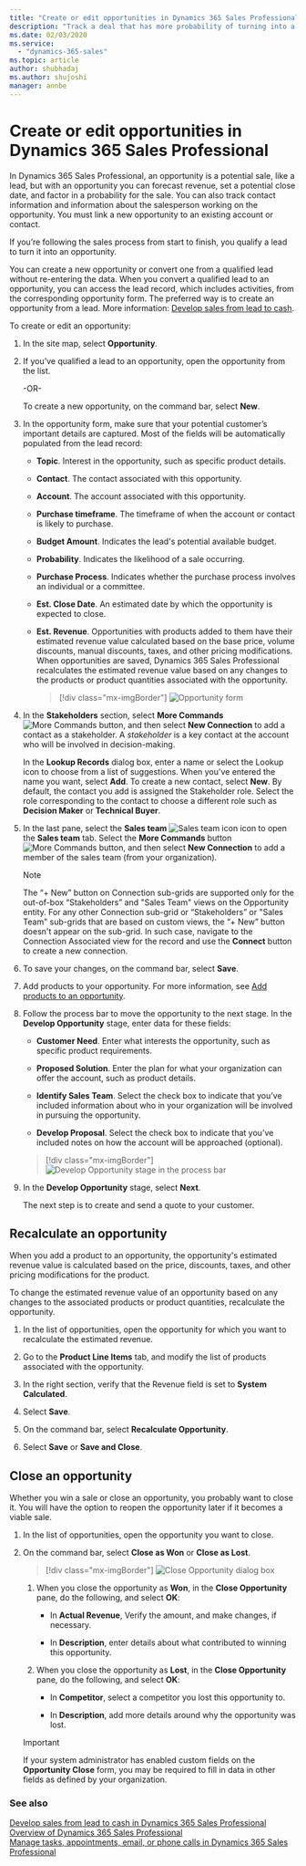 ```yaml
---
title: "Create or edit opportunities in Dynamics 365 Sales Professional | MicrosoftDocs"
description: "Track a deal that has more probability of turning into a business as an opportunity in Dynamics 365 Sales Professional."
ms.date: 02/03/2020
ms.service:
  - "dynamics-365-sales"
ms.topic: article
author: shubhadaj
ms.author: shujoshi
manager: annbe
---
```


# Create or edit opportunities in Dynamics 365 Sales Professional

In Dynamics 365 Sales Professional, an opportunity is a potential sale, like a lead, but with an opportunity you can forecast revenue, set a potential close date, and factor in a probability for the sale. You can also track contact information and information about the salesperson working on the opportunity.
You must link a new opportunity to an existing account or contact.

If you’re following the sales process from start to finish, you qualify a lead to turn it into an opportunity.

You can create a new opportunity or convert one from a qualified lead without re-entering the data. When you convert a qualified lead to an opportunity, you can access the lead record, which includes activities, from the corresponding opportunity form. The preferred way is to create an opportunity from a lead. More information: [Develop sales from lead to cash](develop-sales-lead-to-cash-sales-professional.md).


To create or edit an opportunity:

1. In the site map, select **Opportunity**.

2. If you’ve qualified a lead to an opportunity, open the opportunity from the list.

    -OR-

    To create a new opportunity, on the command bar, select **New**.

 3. In the opportunity form, make sure that your potential customer’s important details are captured. Most of the fields will be automatically populated from the lead record:

    -   **Topic**. Interest in the opportunity, such as specific product details.

    -   **Contact**. The contact associated with this opportunity.

    -   **Account**. The account associated with this opportunity.

    -   **Purchase timeframe**. The timeframe of when the account or contact is likely to purchase.

    -   **Budget Amount**. Indicates the lead's potential available budget.

    -   **Probability**. Indicates the likelihood of a sale occurring.

    -   **Purchase Process**. Indicates whether the purchase process involves an individual or a committee.

    -   **Est. Close Date**. An estimated date by which the opportunity is expected to close.

    -   **Est. Revenue**. Opportunities with products added to them have their estimated revenue value calculated based on the base price, volume discounts, manual discounts, taxes, and other pricing modifications. When opportunities are saved, Dynamics 365 Sales Professional recalculates the estimated revenue value based on any changes to the products or product quantities associated with the opportunity.

        > [!div class="mx-imgBorder"]
        > ![Opportunity form](media/opportunity-form.png "Opportunity form")

4.  In the **Stakeholders** section, select **More Commands** ![More Commands button](media/more-commands-button.png "More Commands button"), and then select **New Connection** to add a contact as a stakeholder. A *stakeholder* is a key contact at the account who will be involved in decision-making.

    In the **Lookup Records** dialog box, enter a name or select the Lookup icon to choose from a list of suggestions. When you've entered the name you want, select **Add**. To create a new contact, select **New**. By default, the contact you add is assigned the Stakeholder role. Select the role corresponding to the contact to choose a different role such as **Decision Maker** or **Technical Buyer**.

5.  In the last pane, select the **Sales team** ![Sales team icon](media/sales-team-icon.png "Sales team icon") icon to open the **Sales team** tab. Select the **More Commands** button ![More Commands button](media/more-commands-button.png "More Commands"), and then select **New Connection** to add a member of the sales team (from your organization).

    > [!NOTE]
    > The “+ New” button on Connection sub-grids are supported only for the out-of-box “Stakeholders” and "Sales Team" views on the Opportunity entity. For any other Connection sub-grid or “Stakeholders” or "Sales Team" sub-grids that are based on custom views, the “+ New” button doesn't appear on the sub-grid. In such case, navigate to the Connection Associated view for the record and use the **Connect** button to create a new connection. 

6.  To save your changes, on the command bar, select **Save**.

7.  Add products to your opportunity. For more information, see [Add products to an opportunity](add-products-opportunity-sp.md).

8.  Follow the process bar to move the opportunity to the next stage. In the **Develop Opportunity** stage, enter data for these fields:

    -   **Customer Need**. Enter what interests the opportunity, such as specific product requirements.

    -   **Proposed Solution**. Enter the plan for what your organization can offer the account, such as product details.

    -   **Identify Sales Team**. Select the check box to indicate that you’ve included information about who in your organization will be involved in pursuing the opportunity.

    -   **Develop Proposal**. Select the check box to indicate that you’ve included notes on how the account will be approached (optional).

       > [!div class="mx-imgBorder"]
       > ![Develop Opportunity stage in the process bar](media/develop-opportunity-stage-bpf.png "Develop Opportunity stage in the process bar")

9.  In the **Develop Opportunity** stage, select **Next**.

    The next step is to create and send a quote to your customer. 

## Recalculate an opportunity

When you add a product to an opportunity, the opportunity's estimated revenue value is calculated based on the price, discounts, taxes, and other pricing modifications for the product.

To change the estimated revenue value of an opportunity based on any changes to the associated products or product quantities, recalculate the opportunity.

1.  In the list of opportunities, open the opportunity for which you want to recalculate the estimated revenue.

2.  Go to the **Product Line Items** tab, and modify the list of products
    associated with the opportunity.

3.  In the right section, verify that the Revenue field is set to **System Calculated**.

4.  Select **Save**.

5.  On the command bar, select **Recalculate Opportunity**.

6.  Select **Save** or **Save and Close**.

## Close an opportunity

Whether you win a sale or close an opportunity, you probably want to close it. You will have the option to reopen the opportunity later if it becomes a viable sale.

1.  In the list of opportunities, open the opportunity you want to close.

2.  On the command bar, select **Close as Won** or **Close as Lost**.

    > [!div class="mx-imgBorder"]
    > ![Close Opportunity dialog box](media/close-opportunity-dialog-box.png "Close Opportunity dialog box")

    1. When you close the opportunity as **Won**, in the **Close Opportunity** pane, do the following, and select **OK**:

        - In **Actual Revenue**, Verify the amount, and make changes, if necessary.

        - In **Description**, enter details about what contributed to winning this opportunity. 

    2. When you close the opportunity as **Lost**, in the **Close Opportunity** pane, do the following, and select **OK**:

        -  In **Competitor**, select a competitor you lost this opportunity to.

        -  In **Description**, add more details around why the opportunity was lost.

    > [!IMPORTANT]
    > If your system administrator has enabled custom fields on the **Opportunity Close** form, you may be required to fill in data in other fields as defined by your organization. 

### See also

[Develop sales from lead to cash in Dynamics 365 Sales Professional](develop-sales-lead-to-cash-sales-professional.md)  
[Overview of Dynamics 365 Sales Professional](sales-professional-overview.md)  
[Manage tasks, appointments, email, or phone calls in Dynamics 365 Sales Professional](manage-activities.md)
